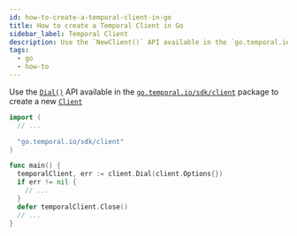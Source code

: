 ```yaml
---
id: how-to-create-a-temporal-client-in-go
title: How to create a Temporal Client in Go
sidebar_label: Temporal Client
description: Use the `NewClient()` API available in the `go.temporal.io/sdk/client` package to create a new `Client`.
tags:
  - go
  - how-to
---
```


Use the [`Dial()`](https://pkg.go.dev/go.temporal.io/sdk/client#Dial) API available in the [`go.temporal.io/sdk/client`](https://pkg.go.dev/go.temporal.io/sdk/client) package to create a new [`Client`](https://pkg.go.dev/go.temporal.io/sdk/client#Client)

```go
import (
  // ...

  "go.temporal.io/sdk/client"
)

func main() {
  temporalClient, err := client.Dial(client.Options{})
  if err != nil {
    // ...
  }
  defer temporalClient.Close()
  // ...
}
```
